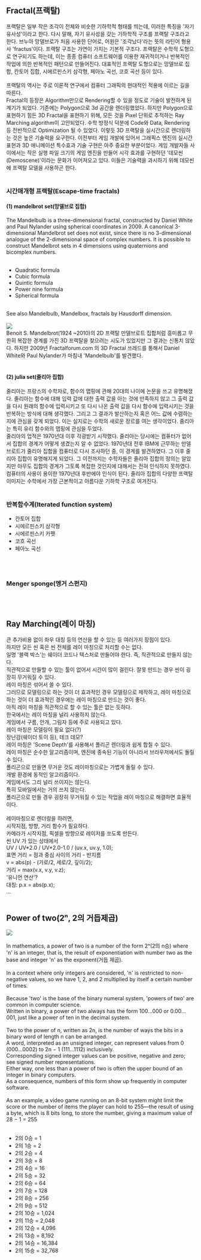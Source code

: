 <h2>Fractal(프랙탈)</h2>
프랙탈은 일부 작은 조각이 전체와 비슷한 기하학적 형태를 띄는데, 이러한 특징을 '자기유사성'이라고 한다. 다시 말해, 자기 유사성을 갖는 기하학적 구조를 프랙탈 구조라고 한다. 브누아 망델브로가 처음 사용한 단어로, 어원은 '조각났다'라는 뜻의 라틴어 형용사 'fractus'이다. 프랙탈 구조는 가연이 가지는 기본적 구조다. 프랙탈은 수학적 도형으로 연구되기도 하는데, 이는 종종 컴퓨터 소프트웨어를 이용한 재귀적이거나 반복적인 작업에 의한 반복적인 패턴으로 만들어진다. 대표적인 프랙탈 도형으로는 망델브로 집합, 칸토어 집합, 시에르핀스키 삼각형, 페아노 곡선, 코흐 곡선 등이 있다. <br>
<br>
프랙탈의 역사는 주로 이론적 연구에서 컴퓨터 그래픽의 현대적인 적용에 이르는 길을 따른다. 

<br>
Fractal의 등장은 Algorithm만으로 Rendering할 수 있을 정도로 기술이 발전하게 된 계기가 되었다. 기존에는 Polygon으로 3d 공간을 렌더링했었다. 하지만 Polygon으로 표현하기 힘든 3D Fractal을 표현하기 위해, 모든 것을 Pixel 단위로 추적하는 Ray Marching algorithm이 고안되었다. 수학 방정식 덕분에 Code와 Data, Rendering 등 전반적으로 Optimization 될 수 있었다. 이렇듯 3D 프랙탈을 실시간으로 렌더링하는 것은 높은 기술력을 요구한다. 이전부터 게임 개발에 있어서 그래픽스 엔진의 실시간 표현과 3D 애니메이션 특수효과 기술 구현은 아주 중요한 부분이었다. 게임 개발자들 사이에서는 작은 실행 파일 크기의 게임 엔진을 만들어 시각 효과를 구현하던 '데모씬(Demoscene)'이라는 문화가 이어져오고 있다. 이들은 기술력을 과시하기 위해 데모씬에 프랙탈 모델을 사용하곤 한다. <br>
<br>
<h3>시간매개형 프랙탈(Escape-time fractals)</h3>
<h4>(1) mandelbrot set(망델브로 집합)</h4>
The Mandelbulb is a three-dimensional fractal, constructed by Daniel White and Paul Nylander using spherical coordinates in 2009. A canonical 3-dimensional Mandelbrot set does not exist, since there is no 3-dimensional analogue of the 2-dimensional space of complex numbers. It is possible to construct Mandelbrot sets in 4 dimensions using quaternions and bicomplex numbers. <br>
<br>
<ul>
<li>Quadratic formula</li>
<li>Cubic formula</li>
<li>Quintic formula</li>
<li>Power nine formula</li>
<li>Spherical formula</li>
</ul>
<br>
See also Mandelbulb, Mandelbox, fractals by Hausdorff dimension. <br>
<br>
<img src="https://upload.wikimedia.org/wikipedia/commons/thumb/d/d9/KochFlake.svg/280px-KochFlake.svg.png">
<br>
Benoit S. Mandelbrot(1924 ~2010)의 2D 프랙탈 만델브로트 집합처럼 흥미롭고 무한히 복잡한 경계를 가진 3D 프랙탈을 찾으려는 시도가 있었지만 그 결과는 신통치 않았다. 하지만 2009년 Fractalforum.com 의 3D Fractal 쓰레드를 통해서 Daniel White와 Paul Nylander가 마침내 'Mandelbulb'를 발견했다. <br>
<br>

<h4>(2) julia set(줄리아 집합)</h4>
줄리아는 프랑스의 수학자로, 함수의 맵핑에 관해 20대의 나이에 논문을 쓰고 유명해졌다. 줄리아는 함수에 대해 입력 값에 대한 출력 값을 아는 것에 만족하지 않고 그 출력 값을 다시 원래의 함수에 입력시키고 또 다시 나온 출력 값을 다시 함수에 입력시키는 것을 반복하는 방식에 대해 생각했다. 그리고 그 결과가 발산하는지 혹은 어느 값에 수렴하는지에 관심을 갖게 되었다. 이는 실지로는 수학의 새로운 장르를 여는 생각이었다. 줄리아는 특히 유리 함수와의 맵핑에 관심을 두었다. <br>
줄리아의 업적은 1970년대 이후 각광받기 시작했다. 줄리아는 당시에는 컴퓨터가 없어서 집합의 경계가 어떻게 생겼는지 알 수 없었다. 1970년대 전후 IBM에 근무하는 만델브로트가 줄리아 집합을 컴퓨터로 다시 조사하던 중, 이 경계를 발견하였다. 그 이후 줄리아 집합이 유명해지게 되었다. 
그 이전까지는 수학자들은 줄리아 집합의 정의는 알았지만 아무도 집합의 경계가 그토록 복잡한 것인지에 대해서는 전혀 인식하지 못하였다. 컴퓨터의 사용이 용이한 1970년대 후반에야 인식이 된다. 줄리아 집합의 다양한 프랙탈 이미지는 수학에서 가장 근본적이고 아름다운 기하학 구조로 여겨진다. <br>
<br>
<h3>반복함수계(Iterated function system)</h3>
<ul>
<li>칸토어 집합</li>
<li>시에르핀스키 삼각형</li>
<li>시에르핀스키 카펫</li>
<li>코흐 곡선</li>
<li>페아노 곡선</li>
</ul>

<br>


<br>
<h3>Menger sponge(멩거 스펀지)</h3>


<br>
<br>
<h2>Ray Marching(레이 마칭)</h2>
큰 추가비용 없이 좌우 대칭 등의 연산을 할 수 있는 등 여러가지 장점이 있다. <br>
하지만 모든 씬 혹은 씬 전체를 레이 마칭으로 처리할 수는 없다. <br>
일명 '블랙 박스'는 쉐이더 코드나 텍스처로 만들어야 한다. 즉, 직관적으로 만들지 않는다. <br>
직관적으로 만들할 수 있는 툴이 없어서 시간이 많이 걸린다. 
잘못 만드는 경우 씬이 굉장히 무거워질 수 있다. <br>
레이 마칭은 섞어서 쓸 수 있다. <br>
그러므로 모델링으로 하는 것이 더 효과적인 경우 모델링으로 제작하고, 레이 마칭으로 하는 것이 더 효과적인 경우에는 레이 마칭으로 만드는 것이 좋다. <br>
아직 레이 마칭을 직관적으로 할 수 있는 툴은 없는 듯하다. <br>
한국에서는 레이 마칭을 널리 사용하지 않는다. <br>
게임에서 구름, 안개, 그림자 등에 주로 사용되고 있다. <br>
레이 마칭은 모델링이 필요 없다(?)<br>
장난감(쉐이더 토이 등), 테크 데모?<br>
레이 마칭은 'Scene Depth'를 사용해서 폴리곤 렌더링과 쉽게 합칠 수 있다. <br>
레이 마칭은 순수한 알고리즘이며, 엔진에 종속된 기능이 아니라서 브라우저에서도 돌릴 수 있다. <br>
폴리곤으로 만들면 무거운 것도 레이마칭으로는 가볍게 돌릴 수 있다. <br>
개발 환경에 동적인 알고리즘이다. <br>
게임에서도 그리 널리 쓰이지는 않는다. <br>
특히 모바일에서는 거의 쓰지 않는다. <br>
폴리곤으로 만들 경우 굉장히 무거워질 수 있는 작업을 레이 마칭으로 해결하면 효율적이다. <br>
<br>
레이마칭으로 렌더링을 하려면, <br>
시작지점, 방향, 거리 함수가 필요하다. <br>
카메라가 시작지점, 픽셀을 방향으로 레이저를 쏘도록 만든다. <br>
씬 UV 가 있는 상태에서 <br>
UV / UV*2.0 / UV*2.0-1.0 / (uv.x, uv.y, 1.0);<br>
표면 거리 = 점과 중심 사이의 거리 - 반지름<br>
v = abs(p) - (가로/2, 세로/2, 깊이/2);<br>
거리 = max(v.x, v.y, v.z);<br>
'유니언 연산'? <br>
대칭: p.x = abs(p.x);<br>
...<br>
<br>
<h2>Power of two(2ⁿ, 2의 거듭제곱)</h2>
<img src = "https://upload.wikimedia.org/wikipedia/commons/thumb/1/16/Powers_of_two_cuboids.svg/440px-Powers_of_two_cuboids.svg.png"><br>
<br>
In mathematics, a power of two is a number of the form  2ⁿ(2의 n승) where 'n' is an integer, 
that is, the result of exponentiation with number two as the base and integer 'n' as the exponent(거듭 제곱). <br>
<br>
In a context where only integers are considered, 'n' is restricted to non-negative values, so we have 1, 2, and 2 multiplied by itself a certain number of times. <br>
<br>
Because 'two' is the base of the binary numeral system, 'powers of two' are common in computer science. <br>
Written in binary, a power of two always has the form 100…000 or 0.00…001, just like a power of ten in the decimal system. <br>
<br>
Two to the power of n, written as 2n, is the number of ways the bits in a binary word of length n can be arranged. <br>
A word, interpreted as an unsigned integer, can represent values from 0 (000…0002) to 2n − 1 (111…1112) inclusively. <br>
Corresponding signed integer values can be positive, negative and zero; see signed number representations. <br>
Either way, one less than a power of two is often the upper bound of an integer in binary computers. <br>
As a consequence, numbers of this form show up frequently in computer software. <br>
<br>
As an example, a video game running on an 8-bit system might limit the score or the number of items the player can hold to 255—the result of using a byte, which is 8 bits long, to store the number, giving a maximum value of 28 − 1 = 255 <br>
<br>

* 2의 0승 = 1
* 2의 1승 = 2
* 2의 2승 = 4
* 2의 3승 = 8
* 2의 4승 = 16
* 2의 5승 = 32
* 2의 6승 = 64
* 2의 7승 = 128
* 2의 8승 = 256
* 2의 9승 = 512
* 2의 10승 = 1,024
* 2의 11승 = 2,048
* 2의 12승 = 4,096
* 2의 13승 = 8,192
* 2의 14승 = 16,384
* 2의 15승 = 32,768

<br>
